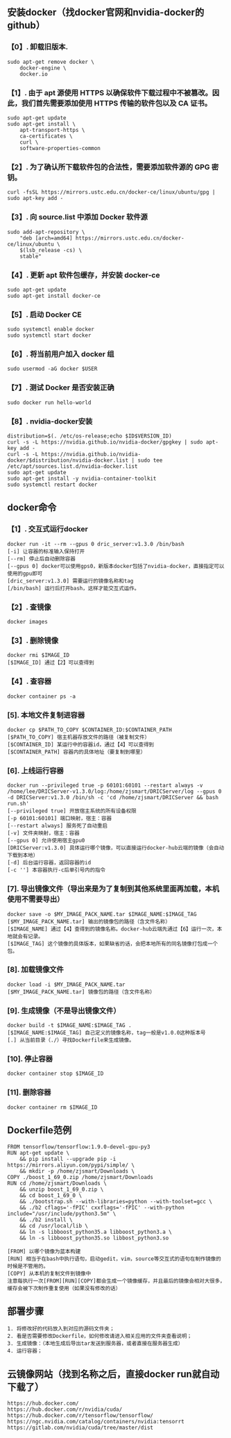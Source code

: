 ## 安装docker（找docker官网和nvidia-docker的github）

### 【0】. 卸载旧版本.
```
sudo apt-get remove docker \
    docker-engine \
    docker.io
```

### 【1】. 由于 apt 源使用 HTTPS 以确保软件下载过程中不被篡改。因此，我们首先需要添加使用 HTTPS 传输的软件包以及 CA 证书。
```
sudo apt-get update
sudo apt-get install \
    apt-transport-https \
    ca-certificates \
    curl \
    software-properties-common
```

### 【2】. 为了确认所下载软件包的合法性，需要添加软件源的 GPG 密钥。
```
curl -fsSL https://mirrors.ustc.edu.cn/docker-ce/linux/ubuntu/gpg | sudo apt-key add -
```

### 【3】. 向 source.list 中添加 Docker 软件源
```
sudo add-apt-repository \
    "deb [arch=amd64] https://mirrors.ustc.edu.cn/docker-ce/linux/ubuntu \
    $(lsb_release -cs) \
    stable"
```

### 【4】. 更新 apt 软件包缓存，并安装 docker-ce
```
sudo apt-get update
sudo apt-get install docker-ce
```

### 【5】. 启动 Docker CE
```
sudo systemctl enable docker
sudo systemctl start docker
```

### 【6】. 将当前用户加入 docker 组
```
sudo usermod -aG docker $USER
```

### 【7】. 测试 Docker 是否安装正确
```
sudo docker run hello-world
```

### 【8】. nvidia-docker安装
```
distribution=$(. /etc/os-release;echo $ID$VERSION_ID)
curl -s -L https://nvidia.github.io/nvidia-docker/gpgkey | sudo apt-key add -
curl -s -L https://nvidia.github.io/nvidia-docker/$distribution/nvidia-docker.list | sudo tee /etc/apt/sources.list.d/nvidia-docker.list
sudo apt-get update
sudo apt-get install -y nvidia-container-toolkit
sudo systemctl restart docker
```


## docker命令

### 【1】. 交互式运行docker
```
docker run -it --rm --gpus 0 dric_server:v1.3.0 /bin/bash
[-i] 让容器的标准输入保持打开
[--rm] 停止后自动删除容器
[--gpus 0] docker可以使用gps0，新版本docker包括了nvidia-docker，直接指定可以使用的gpu即可
[dric_server:v1.3.0] 需要运行的镜像名称和tag
[/bin/bash] 运行后打开bash，这样才能交互式运作。
```

### 【2】. 查镜像
```
docker images
```

### 【3】. 删除镜像
```
docker rmi $IMAGE_ID
[$IMAGE_ID] 通过【2】可以查得到
```

### 【4】. 查容器
```
docker container ps -a
```

### [5]. 本地文件复制进容器
```
docker cp $PATH_TO_COPY $CONTAINER_ID:$CONTAINER_PATH
[$PATH_TO_COPY] 宿主机器存放文件的路径（被复制文件）
[$CONTAINER_ID] 某运行中的容器id，通过【4】可以查得到
[$CONTAINER_PATH] 容器内的具体地址（要复制到哪里）
```

### [6]. 上线运行容器
```
docker run --privileged true -p 60101:60101 --restart always -v /home/lee/DRICServer-v1.3.0/log:/home/zjsmart/DRICServer/log --gpus 0 -d DRICServer:v1.3.0 /bin/sh -c 'cd /home/zjsmart/DRICServer && bash run.sh'
[--privileged true] 开放宿主系统的所有设备权限
[-p 60101:60101] 端口映射，宿主：容器
[--restart always] 服务死了自动重启
[-v] 文件夹映射，宿主：容器
[--gpus 0] 允许使用宿主gpu0
[DRICServer:v1.3.0] 具体运行哪个镜像，可以直接运行docker-hub云端的镜像（会自动下载到本地）
[-d] 后台运行容器，返回容器的id
[-c ''] 本容器执行-c后单引号内的指令 
```

### [7]. 导出镜像文件（导出来是为了复制到其他系统里面再加载，本机使用不需要导出）
```
docker save -o $MY_IMAGE_PACK_NAME.tar $IMAGE_NAME:$IMAGE_TAG
[$MY_IMAGE_PACK_NAME.tar] 输出的镜像包的路径（含文件名称）
[$IMAGE_NAME] 通过【4】查得到的镜像名称。docker-hub云端先通过【6】运行一次，本地就会有记录。
[$IMAGE_TAG] 这个镜像的具体版本，如果缺省的话，会把本地所有的同名镜像打包成一个包。
```

### [8]. 加载镜像文件
```
docker load -i $MY_IMAGE_PACK_NAME.tar
[$MY_IMAGE_PACK_NAME.tar] 镜像包的路径（含文件名称）
```

### [9]. 生成镜像（不是导出镜像文件）
```
docker build -t $IMAGE_NAME:$IMAGE_TAG .
[$IMAGE_NAME:$IMAGE_TAG] 自己定义的镜像名称，tag一般是v1.0.0这种版本号
[.] 从当前目录（./）寻找Dockerfile来生成镜像。
```

### [10]. 停止容器
```
docker container stop $IMAGE_ID
```

### [11]. 删除容器
```
docker container rm $IMAGE_ID
```


## Dockerfile范例
```
FROM tensorflow/tensorflow:1.9.0-devel-gpu-py3
RUN apt-get update \
    && pip install --upgrade pip -i https://mirrors.aliyun.com/pypi/simple/ \
    && mkdir -p /home/zjsmart/Downloads \
COPY ./boost_1_69_0.zip /home/zjsmart/Downloads
RUN cd /home/zjsmart/Downloads \
    && unzip boost_1_69_0.zip \
    && cd boost_1_69_0 \
    && ./bootstrap.sh --with-libraries=python --with-toolset=gcc \
    && ./b2 cflags='-fPIC' cxxflags='-fPIC' --with-python include="/usr/include/python3.5m" \
    && ./b2 install \
    && cd /usr/local/lib \
    && ln -s libboost_python35.a libboost_python3.a \
    && ln -s libboost_python35.so libbost_python3.so

[FROM] 以哪个镜像为蓝本构建
[RUN] 相当于在bash中执行语句，启动gedit，vim，source等交互式的语句在制作镜像的时候是不管用的。
[COPY] 从本机的复制文件到镜像中
注意每执行一次[FROM][RUN][COPY]都会生成一个镜像缓存，并且最后的镜像会相对大很多，缓存会被下次制作重复使用（如果没有修改的话）
```




## 部署步骤
```
1. 将修改好的代码放入到对应的源码文件夹；
2. 看是否需要修改Dockerfile，如何修改请进入相关应用的文件夹查看说明；
3. 生成镜像：（本地生成后导出tar发送到服务器，或者直接在服务器生成）
4. 运行容器；
```

## 云镜像网站（找到名称之后，直接docker run就自动下载了）
```
https://hub.docker.com/
https://hub.docker.com/r/nvidia/cuda/
https://hub.docker.com/r/tensorflow/tensorflow/
https://ngc.nvidia.com/catalog/containers/nvidia:tensorrt
https://gitlab.com/nvidia/cuda/tree/master/dist
```
